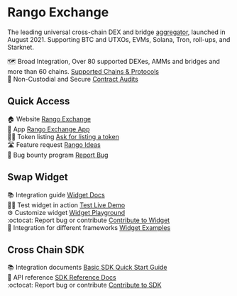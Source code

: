 # Rango Exchange

The leading universal cross-chain DEX and bridge [aggregator](https://docs.rango.exchange/api-integration/swap-aggregation), launched in August 2021. Supporting BTC and UTXOs, EVMs, Solana, Tron, roll-ups, and Starknet.

🗺️ Broad Integration, Over 80 supported DEXes, AMMs and bridges and more than 60 chains. [Supported Chains & Protocols](https://docs.rango.exchange/integrations)<br/>
👮 Non-Custodial and Secure [Contract Audits](https://github.com/rango-exchange/rango-contracts-v2/tree/main/audits)<br/>


## Quick Access
🏠 Website [Rango Exchange](https://rango.exchange)<br/>
🌉 App [Rango Exchange App](https://app.rango.exchange)<br/>
🧑‍🎨 Token listing [Ask for listing a token](https://github.com/rango-exchange/token-list)<br/>
🛣️ Feature request [Rango Ideas](https://updates.rango.exchange/ideas/en)<br/>
🐞 Bug bounty program [Report Bug](https://docs.rango.exchange/bug-bounty)<br/>

## Swap Widget
📚 Integration guide [Widget Docs](https://docs.rango.exchange/widget-integration/overview)<br/>
👨‍💻 Test widget in action [Test Live Demo](https://widget.rango.exchange/)<br/>
⚙️ Customize widget [Widget Playground](https://playground.rango.exchange/)<br/>
:octocat: Report bug or contribute [Contribute to Widget](http://github.com/rango-exchange/rango-client)<br/>
🚀 Integration for different frameworks [Widget Examples](https://github.com/rango-exchange/widget-examples)

## Cross Chain SDK
📚 Integration documents [Basic SDK Quick Start Guide](https://docs.rango.exchange/integration-quick-start/overview)<br/>
📖 API reference [SDK Reference Docs](https://docs.rango.exchange/api-integration/rango-api)<br/>
:octocat: Report bug or contribute [Contribute to SDK](https://github.com/rango-exchange/rango-sdk)

